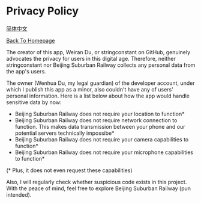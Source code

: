 # Privacy Policy #

[简体中文](privacy_zh_cn.md)

[Back To Homepage](README.md)

The creator of this app, Weiran Du, or stringconstant on GitHub, genuinely advocates the privacy for users in this digital age. Therefore, neither stringconstant nor Beijing Suburban Railway collects any personal data from the app's users. 

The owner (Wenhua Du, my legal guardian) of the developer account, under which I publish this app as a minor, also couldn't have any of users' personal information. Here is a list below about how the app would handle sensitive data by now:

* Beijing Suburban Railway does not require your location to function*
* Beijing Suburban Railway does not require network connection to function. This makes data transmission between your phone and 
our potential servers technically impossibe*
* Beijing Suburban Railway does not require your camera capabilities to function*
* Beijing Suburban Railway does not require your microphone capabilities to function*

(* Plus, it does not even request these capabilities)



Also, I will regularly check whether suspicious code exists in this project. With the peace of mind, feel free to explore Beijing Suburban Railway (pun intended).
